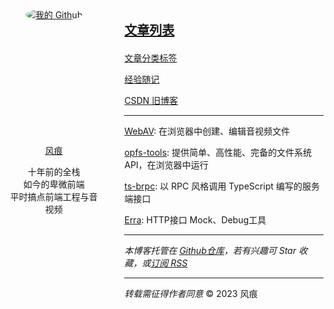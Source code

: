 <div style="display: flex;">
  <div class="avatar" style="width: 200px; margin-right: 40px; text-align: center;">

<a href="https://github.com/hughfenghen" style="display: block; height: 203px;">
  <img src="https://avatars.githubusercontent.com/u/3307051?v=4" style="border-radius: 100%;" alt="我的 Github">
</a>

<a href="https://github.com/hughfenghen"> 风痕 </a>

<p>十年前的全栈<br/>如今的卑微前端<br/>平时搞点前端工程与音视频</p>

  </div>

<!-- 右侧内容 -->
  <div>

<span style="font-size: 20px;">

[**文章列表**](./posts/)

</span>

[文章分类标签](/tag/)  

[经验随记](https://github.com/hughfenghen/hughfenghen.github.io/issues?q=-label%3AGitalk%2C%E5%BF%83%E6%83%85%2C%E8%AF%97%E8%AF%8D%2CVssue)

[CSDN 旧博客](https://blog.csdn.net/lj745280746)

---

[WebAV](https://github.com/hughfenghen/WebAV/): 在浏览器中创建、编辑音视频文件  

[opfs-tools](https://github.com/hughfenghen/opfs-tools/): 提供简单、高性能、完备的文件系统 API，在浏览器中运行

[ts-brpc](https://hughfenghen.github.io/ts-rpc): 以 RPC 风格调用 TypeScript 编写的服务端接口  

[Erra](https://hughfenghen.github.io/erra/): HTTP接口 Mock、Debug工具   
  

---

*本博客托管在 [Github仓库](https://github.com/hughfenghen/hughfenghen.github.io)，若有兴趣可 Star 收藏，或[订阅 RSS](https://hughfenghen.github.io/rss.xml)*  

---

*转载需征得作者同意*  &copy; 2023 风痕

  </div>
</div>